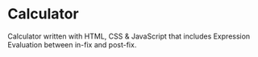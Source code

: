 # Calculator
Calculator written with HTML, CSS &amp; JavaScript that includes Expression Evaluation between in-fix and post-fix.
